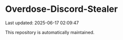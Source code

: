 # Overdose-Discord-Stealer

Last updated: 2025-06-17 02:09:47

This repository is automatically maintained.
